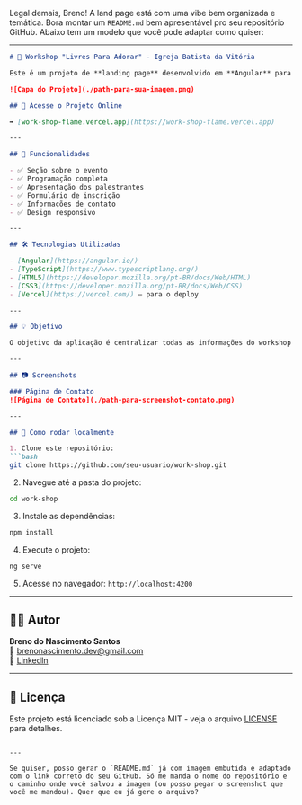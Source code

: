 Legal demais, Breno! A land page está com uma vibe bem organizada e temática. Bora montar um `README.md` bem apresentável pro seu repositório GitHub. Abaixo tem um modelo que você pode adaptar como quiser:

---

```markdown
# 🎵 Workshop "Livres Para Adorar" - Igreja Batista da Vitória

Este é um projeto de **landing page** desenvolvido em **Angular** para divulgar o workshop do ministério de louvor da Igreja Batista da Vitória. A página foi criada com foco em apresentar o evento, seus palestrantes, programação e formas de inscrição e contato de maneira simples, direta e responsiva.

![Capa do Projeto](./path-para-sua-imagem.png)

## 🔗 Acesse o Projeto Online

➡️ [work-shop-flame.vercel.app](https://work-shop-flame.vercel.app)

---

## 📌 Funcionalidades

- ✅ Seção sobre o evento
- ✅ Programação completa
- ✅ Apresentação dos palestrantes
- ✅ Formulário de inscrição
- ✅ Informações de contato
- ✅ Design responsivo

---

## 🛠️ Tecnologias Utilizadas

- [Angular](https://angular.io/)
- [TypeScript](https://www.typescriptlang.org/)
- [HTML5](https://developer.mozilla.org/pt-BR/docs/Web/HTML)
- [CSS3](https://developer.mozilla.org/pt-BR/docs/Web/CSS)
- [Vercel](https://vercel.com/) – para o deploy

---

## 💡 Objetivo

O objetivo da aplicação é centralizar todas as informações do workshop “Livres Para Adorar”, facilitando a comunicação com os participantes, oferecendo uma forma rápida de inscrição e incentivando a participação da comunidade.

---

## 📷 Screenshots

### Página de Contato
![Página de Contato](./path-para-screenshot-contato.png)

---

## 🚀 Como rodar localmente

1. Clone este repositório:
```bash
git clone https://github.com/seu-usuario/work-shop.git
```

2. Navegue até a pasta do projeto:
```bash
cd work-shop
```

3. Instale as dependências:
```bash
npm install
```

4. Execute o projeto:
```bash
ng serve
```

5. Acesse no navegador: `http://localhost:4200`

---

## 👨‍💻 Autor

**Breno do Nascimento Santos**  
📧 brenonascimento.dev@gmail.com  
🔗 [LinkedIn](https://www.linkedin.com/in/brenonascimentodev)

---

## 📃 Licença

Este projeto está licenciado sob a Licença MIT - veja o arquivo [LICENSE](LICENSE) para detalhes.
```

---

Se quiser, posso gerar o `README.md` já com imagem embutida e adaptado com o link correto do seu GitHub. Só me manda o nome do repositório e o caminho onde você salvou a imagem (ou posso pegar o screenshot que você me mandou). Quer que eu já gere o arquivo?
